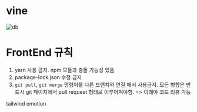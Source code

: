 # vine
![db](https://user-images.githubusercontent.com/77663506/135837492-41ac8c5e-9167-47b4-bf50-e51add446d45.png)

<!-- # FrontEnd 실행방법
1. h2 실행 => `./bin/h2.sh`
2. 백엔드 서버 실행 => `VineAppilication.java 를 Run`
3. React 실행 => `npm start`
4. localhost:3000으로 들어가기 -->

# FrontEnd 규칙
1. yarn 사용 금지. npm 모듈과 충돌 가능성 있음
2. package-lock.json 수정 금지
3. `git pull`, `git merge` 명령어를 다른 브랜치와 연결 해서 사용금지. 모든 병합은 반드시 git 페이지에서 pull request 형태로 이루어져야함. => 이래야 코드 리뷰 가능

tailwind
emotion 

